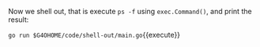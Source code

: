 Now we shell out, that is execute `ps -f` using `exec.Command()`, and print the result:

`go run $G4OHOME/code/shell-out/main.go`{{execute}}
